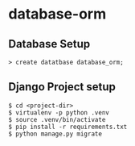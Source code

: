 # database-orm

## Database Setup
``> create datatbase database_orm;``

## Django Project setup
```
$ cd <project-dir>
$ virtualenv -p python .venv
$ source .venv/bin/activate
$ pip install -r requirements.txt
$ python manage.py migrate
```